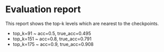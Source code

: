 # Evaluation report
This report shows the top-k levels which are nearest to the checkpoints.
+ top_k=91 ~ acc=0.5, true_acc=0.495
+ top_k=151 ~ acc=0.8, true_acc=0.791
+ top_k=175 ~ acc=0.9, true_acc=0.908
